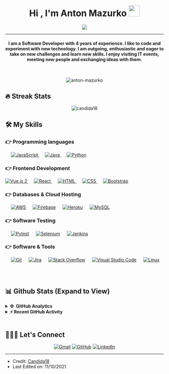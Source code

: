 

<h1 align="center">Hi , I'm Anton Mazurko <img src="https://media.giphy.com/media/hvRJCLFzcasrR4ia7z/giphy.gif" width="35"></h1>
<p align="center">
  <a href="https://github.com/DenverCoder1/readme-typing-svg"><img src="https://readme-typing-svg.herokuapp.com?lines=Software%20Developer;Always%20learning%20new%20things&center=true&width=500&height=50"></a>
</p>
<hr/>
<h4 align="center">I am a Software Developer with 4 years of experience. I like to code and experiment with new technology. I am outgoing, enthusiastic and eager to take on new challenges and learn new skills. I enjoy visiting IT events, meeting new people and exchanging ideas with them.</h4>
<br>
<p align="center"> <img src="https://komarev.com/ghpvc/?username=anton-mazurko&label=Profile%20views&color=0e75b6&style=plastic" alt="anton-mazurko" /> </p>

## 🔥 Streak Stats
<p align="center"><img src="https://github-readme-streak-stats.herokuapp.com/?user=anton-mazurko&theme=algolia" alt="candida18"  /></p>


## 🛠️ My Skills

### 👉 Programming languages

<p align="left"> 
  &emsp; 
  <a href="https://developer.mozilla.org/en-US/docs/Web/JavaScript" target="_blank"> 
     <img alt="JavaScript" src="https://img.shields.io/badge/JavaScript%20-%23F7DF1E.svg?logo=javascript&logoColor=black">
   </a>
  &emsp;
  <a href="https://www.java.com" target="_blank"> 
    <img alt="Java" src="https://img.shields.io/badge/Java-%23007396.svg?logo=java&logoColor=white">
  </a>
  &emsp;
   <a href="https://www.python.org" target="_blank">
    <img alt="Python" src="https://img.shields.io/badge/Python%20-%2314354C.svg?logo=python&logoColor=white">
  </a>
</p>

### 👉 Frontend Development
<p align="left"> 
 <a href="https://vuejs.org" target="_blank"> 
   <img alt="Vue.js 2" src="https://img.shields.io/badge/Vue.js%202%20-%2342b983.svg?logo=vue.js&logoColor=white">
  </a>   
  &emsp; 
  <a href="https://reactjs.org" target="_blank"> 
   <img alt="React" src="https://img.shields.io/badge/React%20-%23000000.svg?logo=react&logoColor=#61dafb">
  </a>   
   &emsp; 
  <a href="https://www.w3.org/html/" target="_blank"> 
   <img alt="HTML" src="https://img.shields.io/badge/HTML5%20-%23E34F26.svg?logo=html5&logoColor=white">
  </a>   
  &emsp;
  <a href="https://www.w3schools.com/css/" target="_blank">
    <img alt="CSS" src="https://img.shields.io/badge/CSS%20-%231572B6.svg?logo=css3&logoColor=white">
  </a> 
   &emsp;
  <a href="https://getbootstrap.com" target="_blank"> 
    <img alt="Bootstrap" src="https://img.shields.io/badge/Bootstrap-%23563D7C.svg?style=flat&logo=bootstrap&logoColor=white"/>
  </a>
</p>

### 👉 Databases & Cloud Hosting
<p align="left">
	 &emsp;
    <a href="https://aws.amazon.com"><img alt="AWS" src ="https://img.shields.io/badge/AWS-%23ec7211.svg?logo=amazon&logoColor=white"></a>
	  &emsp;
    <a href="https://firebase.google.com/"><img alt="Firebase" src ="https://img.shields.io/badge/Firebase-%23316192.svg?logo=firebase&logoColor=white"></a>
  &emsp;
    <a href="https://www.heroku.com/"><img alt="Heroku" src="https://img.shields.io/badge/Heroku%20-%23430098.svg?logo=heroku&logoColor=white"></a>  
	&emsp;
    <a href="https://www.mysql.com/"><img alt="MySQL" src="https://img.shields.io/badge/MySQL-%2300f.svg?style=flat&logo=mysql&logoColor=white"></a>
 </p>
 
 ### 👉 Software Testing
<p align="left">
	 &emsp;
    <a href="https://aws.amazon.com"><img alt="Pytest" src ="https://img.shields.io/badge/Pytest-%2314354C.svg?logo=pytest&logoColor=white"></a>
	  &emsp;
    <a href="https://www.selenium.dev"><img alt="Selenium" src ="https://img.shields.io/badge/Selenium-%237bc769.svg?logo=selenium&logoColor=white"></a>
	&emsp;
    <a href="https://www.jenkins.io"><img alt="Jenkins" src ="https://img.shields.io/badge/Jenkins-%23d24939.svg?logo=jenkins&logoColor=white"></a>
 </p>
  
 ### 👉 Software & Tools
 
<p>
  &emsp;
    <a href="#"><img alt="Git" src="https://img.shields.io/badge/Git%20-%23F05033.svg?logo=git&logoColor=white"></a>
  &emsp;
    <a href="#"><img alt="Jira" src="https://img.shields.io/badge/-Jira-blue?logo=jira&logoColor=white"></a>
	&emsp;
	 <a href="#"><img alt="Stack Overflow" src="https://img.shields.io/badge/-Stack%20Overflow-FE7A16?logo=stack-overflow&logoColor=white"></a>
  &emsp;
    <a href="#"><img alt="Visual Studio Code" src="https://img.shields.io/badge/Visual%20Studio%20Code-0078d7.svg?logo=visual-studio-code&logoColor=white"></a>
  &emsp;
    <a href="#"><img alt="Linux" src="https://img.shields.io/badge/Linux-FCC624?style=flat&logo=linux&logoColor=black"></a>
  &emsp;
</p>

<br/>

## 📊 Github Stats (Expand to View) 
<details> 
  <summary><b>⚙️ &nbsp;GitHub Analytics</b></summary>
  <br/>
  <p align="center">
<a href="https://github.com/anton-mazurko">
  <img height="180em" src="https://github-readme-stats-eight-theta.vercel.app/api?username=anton-mazurko&show_icons=true&theme=algolia&include_all_commits=true&count_private=true"/>
  <img height="180em" src="https://github-readme-stats-eight-theta.vercel.app/api/top-langs/?username=anton-mazurko&layout=compact&langs_count=8&theme=algolia"/>
</a>
</p>
</details>


<details>
  <summary><b>⚡ Recent GitHub Activity</b></summary>
  <br/>
   <a href="https://github.com/anton-mazurko"><img alt="Anton's Activity Graph" src="https://activity-graph.herokuapp.com/graph?username=anton-mazurko&custom_title=Anton's%20Contribution%20Graph&theme=react-dark" /></a>
  <br/>

</details>

<br/>

## 🙋🏻‍♂️ Let's Connect
<p align="center">
	<a href="mailto:anton.mazurko@gmail.com"><img src="https://img.icons8.com/bubbles/50/000000/gmail.png" alt="Gmail"/></a>
	<a href="https://github.com/anton-mazurko"><img src="https://img.icons8.com/bubbles/50/000000/github.png" alt="GitHub"/></a>
	<a href="https://linkedin.com/in/antonmazurko-99052b146"><img src="https://img.icons8.com/bubbles/50/000000/linkedin.png" alt="LinkedIn"/></a>
	
</p>

<hr/>

* Credit: [Candida18](https://github.com/Candida18)
* Last Edited on: 11/10/2021
